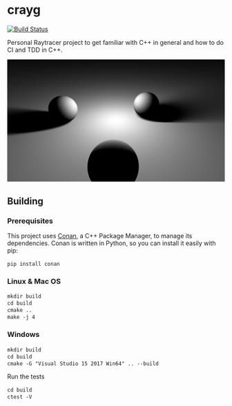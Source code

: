# crayg
[![Build Status](https://github.com/Latios96/crayg/workflows/Github%20Actions%20CI/badge.svg)](https://github.com/Latios96/crayg/workflows/ccpp/badge.svg)


Personal Raytracer project to get familiar with C++ in general and how to do CI and TDD in C++.

![demo image](images/three_spheres_with_disk_light.0007.png)
## Building
### Prerequisites
This project uses [Conan](https://conan.io/), a C++ Package Manager, to manage its dependencies.
Conan is written in Python, so you can install it easily with pip:
```shell
pip install conan
```

### Linux & Mac OS
```shell
mkdir build
cd build
cmake ..
make -j 4
```

### Windows
```shell
mkdir build
cd build
cmake -G "Visual Studio 15 2017 Win64" .. --build
```

Run the tests
```shell
cd build
ctest -V
```

